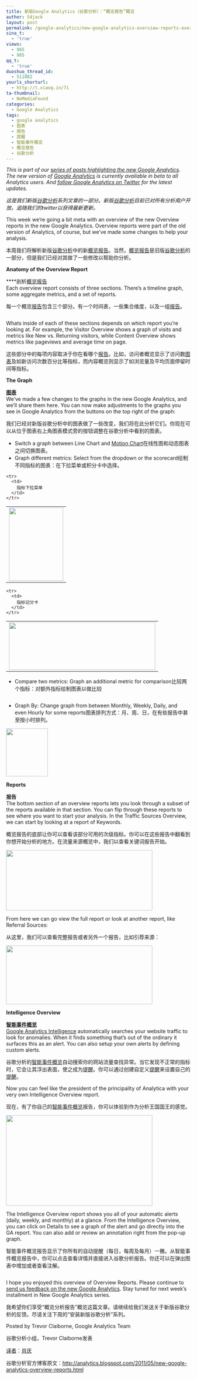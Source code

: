 ```yaml
---
title: 新版Google Analytics（谷歌分析）：“概览报告”概览
author: 54jack
layout: post
permalink: /google-analytics/new-google-analytics-overview-reports-overview/
sina_t:
  - 'true'
views:
  - 985
  - 985
qq_t:
  - 'true'
duoshuo_thread_id:
  - 511882
yourls_shorturl:
  - http://t.xiaoq.in/7i
ta-thumbnail:
  - NoMediaFound
categories:
  - Google Analytics
tags:
  - google analytics
  - 图表
  - 报告
  - 提醒
  - 智能事件概览
  - 概览报告
  - 谷歌分析
---
```

*This is part of our [series of posts highlighting the new Google Analytics][1]. The new version of <span class='wp_keywordlink'><a href="http://blog.xiaoq.in/google-analytics/" title="Google Analytics" target="_blank">Google Analytics</a></span> is currently available in beta to all Analytics users. And [follow Google Analytics on Twitter][2] for the latest updates.*

*这是我们新版<span class='wp_keywordlink'><a href="http://blog.xiaoq.in/google-analytics/" title="谷歌分析" target="_blank">谷歌分析</a></span>系列文章的一部分。新版<span class='wp_keywordlink_affiliate'><a href="http://blog.xiaoq.in/tag/%e8%b0%b7%e6%ad%8c%e5%88%86%e6%9e%90/" title="查看谷歌分析中的全部文章" target="_blank">谷歌分析</a></span>目前已对所有分析用户开放。追随我们的twitter以获得最新更新。*

This week we’re going a bit meta with an overview of the new Overview reports in the new Google Analytics. Overview reports were part of the old version of Analytics, of course, but we’ve made some changes to help your analysis.

本周我们将解析新版<span class='wp_keywordlink_affiliate'><a href="http://blog.xiaoq.in/tag/%e8%b0%b7%e6%ad%8c%e5%88%86%e6%9e%90/" title="查看谷歌分析中的全部文章" target="_blank">谷歌分析</a></span>中的新<span class='wp_keywordlink_affiliate'><a href="http://blog.xiaoq.in/tag/%e6%a6%82%e8%a7%88%e6%8a%a5%e5%91%8a/" title="查看概览报告中的全部文章" target="_blank">概览报告</a></span>。当然，<span class='wp_keywordlink_affiliate'><a href="http://blog.xiaoq.in/tag/%e6%a6%82%e8%a7%88%e6%8a%a5%e5%91%8a/" title="查看概览报告中的全部文章" target="_blank">概览报告</a></span>是旧版<span class='wp_keywordlink_affiliate'><a href="http://blog.xiaoq.in/tag/%e8%b0%b7%e6%ad%8c%e5%88%86%e6%9e%90/" title="查看谷歌分析中的全部文章" target="_blank">谷歌分析</a></span>的一部分，但是我们已经对其做了一些修改以帮助你分析。

**Anatomy of the Overview Report**

****剖析<span class='wp_keywordlink_affiliate'><a href="http://blog.xiaoq.in/tag/%e6%a6%82%e8%a7%88%e6%8a%a5%e5%91%8a/" title="查看概览报告中的全部文章" target="_blank">概览报告</a></span>  
Each overview report consists of three sections. There&#8217;s a timeline graph, some aggregate metrics, and a set of reports.

每一个概览<span class='wp_keywordlink_affiliate'><a href="http://blog.xiaoq.in/tag/%e6%8a%a5%e5%91%8a/" title="查看报告中的全部文章" target="_blank">报告</a></span>包含三个部分。有一个时间表，一些集合维度，以及一组<span class='wp_keywordlink_affiliate'><a href="http://blog.xiaoq.in/tag/%e6%8a%a5%e5%91%8a/" title="查看报告中的全部文章" target="_blank">报告</a></span>。

<div>
  <p>
    <img style="border: 0px;" src="http://blog.xiaoq.in/cdn/images/2011/05/overview-anatomy.png" border="0" alt="" />
  </p>
</div>

Whats inside of each of these sections depends on which report you’re looking at. For example, the Visitor Overview shows a graph of visits and metrics like New vs. Returning visitors, while Content Overview shows metrics like pageviews and average time on page.

这些部分中的每项内容取决于你在看哪个<span class='wp_keywordlink_affiliate'><a href="http://blog.xiaoq.in/tag/%e6%8a%a5%e5%91%8a/" title="查看报告中的全部文章" target="_blank">报告</a></span>。比如，访问者概览显示了访问数<span class='wp_keywordlink_affiliate'><a href="http://blog.xiaoq.in/tag/%e5%9b%be%e8%a1%a8/" title="查看图表中的全部文章" target="_blank">图表</a></span>及如新访问次数百分比等指标，而内容概览则显示了如浏览量及平均页面停留时间等指标。

**The Graph**

**<span class='wp_keywordlink_affiliate'><a href="http://blog.xiaoq.in/tag/%e5%9b%be%e8%a1%a8/" title="查看图表中的全部文章" target="_blank">图表</a></span>**  
We’ve made a few changes to the graphs in the new Google Analytics, and we&#8217;ll share them here. You can now make adjustments to the graphs you see in Google Analytics from the buttons on the top right of the graph:

我们已经对新版谷歌分析中的图表做了一些改变，我们将在此分析它们。你现在可以从位于图表右上角图表模式旁的按钮调整在谷歌分析中看到的图表。

*   Switch a graph between Line Chart and [Motion Chart][3]在线性图和动态图表之间切换图表。
*   Graph different metrics: Select from the dropdown or the scorecard绘制不同指标的图表：在下拉菜单或积分卡中选择。

<div>
  <table cellspacing="0" cellpadding="0" align="center">
    <tr>
      <td>
        <img style="border: 0px;" src="http://blog.xiaoq.in/cdn/images/2011/05/overview-graphswitcher.png" border="0" alt="" width="148" height="200" />
      </td>
    </tr>
    
    <tr>
      <td>
        指标下拉菜单
      </td>
    </tr>
  </table>
  
  <table cellspacing="0" cellpadding="0" align="center">
    <tr>
      <td>
        <img style="border: 0px;" src="http://blog.xiaoq.in/cdn/images/2011/05/overview-scorecard.png" border="0" alt="" width="400" height="130" />
      </td>
    </tr>
    
    <tr>
      <td>
        指标记分卡
      </td>
    </tr>
  </table>
</div>

*   Compare two metrics: Graph an additional metric for comparison比较两个指标：对额外指标绘制图表以做比较

<div>
  <img style="border: 0px;" src="http://blog.xiaoq.in/cdn/images/2011/05/overview-graphswitch-compare.png" border="0" alt="" />
</div>

*   Graph By: Change graph from between Monthly, Weekly, Daily, and even Hourly for some reports图表排列方式：月、周、日，在有些报告中甚至按小时排列。

<div>
  <img style="border: 0px;" src="http://blog.xiaoq.in/cdn/images/2011/05/overview-graphswitch-hourly.png" border="0" alt="" width="114" height="131" />
</div>

**Reports**

**报告**  
The bottom section of an overview reports lets you look through a subset of the reports available in that section. You can flip through these reports to see where you want to start your analysis. In the Traffic Sources Overview, we can start by looking at a report of Keywords.

概览报告的底部让你可以查看该部分可用的次级指标。你可以在这些报告中翻看到你想开始分析的地方。在流量来源概览中，我们以查看关键词报告开始。

<div>
  <p>
    <img style="border: 0px;" src="http://blog.xiaoq.in/cdn/images/2011/05/overview-reportswitcher.png" border="0" alt="" width="400" height="165" />
  </p>
</div>

From here we can go view the full report or look at another report, like Referral Sources:

从这里，我们可以查看完整报告或者另外一个报告，比如引荐来源：

<div>
  <img style="border: 0px;" src="http://blog.xiaoq.in/cdn/images/2011/05/overview-reportswitcher3.png" border="0" alt="" width="400" height="160" />
</div>

**Intelligence Overview**

**<span class='wp_keywordlink_affiliate'><a href="http://blog.xiaoq.in/tag/%e6%99%ba%e8%83%bd%e4%ba%8b%e4%bb%b6%e6%a6%82%e8%a7%88/" title="查看智能事件概览中的全部文章" target="_blank">智能事件概览</a></span>**  
[Google Analytics Intelligence][4] automatically searches your website traffic to look for anomalies. When it finds something that&#8217;s out of the ordinary it surfaces this as an alert. You can also setup your own alerts by defining custom alerts.

谷歌分析的<span class='wp_keywordlink_affiliate'><a href="http://blog.xiaoq.in/tag/%e6%99%ba%e8%83%bd%e4%ba%8b%e4%bb%b6%e6%a6%82%e8%a7%88/" title="查看智能事件概览中的全部文章" target="_blank">智能事件概览</a></span>自动搜索你的网站流量查找异常。当它发现不正常的指标时，它会让其浮出表面，使之成为<span class='wp_keywordlink_affiliate'><a href="http://blog.xiaoq.in/tag/%e6%8f%90%e9%86%92/" title="查看提醒中的全部文章" target="_blank">提醒</a></span>。你可以通过创建自定义<span class='wp_keywordlink_affiliate'><a href="http://blog.xiaoq.in/tag/%e6%8f%90%e9%86%92/" title="查看提醒中的全部文章" target="_blank">提醒</a></span>来设置自己的<span class='wp_keywordlink_affiliate'><a href="http://blog.xiaoq.in/tag/%e6%8f%90%e9%86%92/" title="查看提醒中的全部文章" target="_blank">提醒</a></span>。

Now you can feel like the president of the principality of Analytica with your very own Intelligence Overview report.

现在，有了你自己的<span class='wp_keywordlink_affiliate'><a href="http://blog.xiaoq.in/tag/%e6%99%ba%e8%83%bd%e4%ba%8b%e4%bb%b6%e6%a6%82%e8%a7%88/" title="查看智能事件概览中的全部文章" target="_blank">智能事件概览</a></span>报告，你可以体验到作为分析王国国王的感觉。

<div>
  <p>
    <img style="border: 0px;" src="http://blog.xiaoq.in/cdn/images/2011/05/overview-intelligence.png" border="0" alt="" width="400" height="247" />
  </p>
</div>

The Intelligence Overview report shows you all of your automatic alerts (daily, weekly, and monthly) at a glance. From the Intelligence Overview, you can click on Details to see a graph of the alert and go directly into the GA report. You can also add or review an annotation right from the pop-up graph.

智能事件概览报告显示了你所有的自动提醒（每日，每周及每月）一撇。从智能事件概览报告中，你可以点击查看详情并直接进入谷歌分析报告。你还可以在弹出图表中增加或者查看注解。

<div>
  <img style="border: 0px;" src="http://blog.xiaoq.in/cdn/images/2011/05/overview-intelligence-details-annotation.png" border="0" alt="" />
</div>

I hope you enjoyed this overview of Overview Reports. Please continue to [send us feedback on the new Google Analytics][5]. Stay tuned for next week’s installment in New Google Analytics series.

我希望你们享受“概览分析报告”概览这篇文章。请继续给我们发送关于新版谷歌分析的反馈。尽请关注下周的“安装新版谷歌分析”系列。

Posted by Trevor Claiborne, Google Analytics Team

谷歌分析小组，Trevor Claiborne发表

<span class='wp_keywordlink'><a href="http://www.yeezhe.com/" title="译者" target="_blank">译者</a></span>：<span class='wp_keywordlink'><a href="http://blog.xiaoq.in/" title="肖庆" target="_blank">肖庆</a></span>

谷歌分析官方博客原文：<a title="“概览报告“概览" href="http://analytics.blogspot.com/2011/05/new-google-analytics-overview-reports.html" target="_blank">http://analytics.blogspot.com/2011/05/new-google-analytics-overview-reports.html</a>

 [1]: http://analytics.blogspot.com/search/label/New%20Google%20Analytics?utm_source=gablog&utm_medium=blog&utm_campaign=newga-blog&utm_content=overviewreports
 [2]: http://twitter.com/#!/googleanalytics
 [3]: http://www.youtube.com/watch?v=nimrc-uG7UY
 [4]: http://analytics.blogspot.com/2010/11/major-new-features-added-to.html?utm_source=gablog&utm_medium=blog&utm_campaign=newga-blog&utm_content=overviewreports
 [5]: https://services.google.com/fb/forms/newanalyticsfeedback/?utm_source=gablog&utm_medium=blog&utm_campaign=newga-blog&utm_content=overviewreports